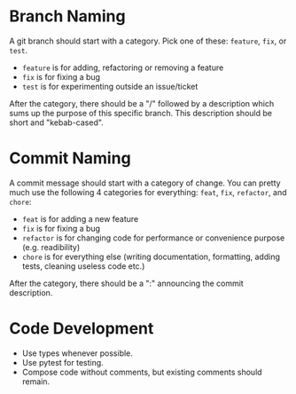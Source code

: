 # Branch Naming

A git branch should start with a category. Pick one of these: `feature`, `fix`, or `test`.

- `feature` is for adding, refactoring or removing a feature
- `fix` is for fixing a bug
- `test` is for experimenting outside an issue/ticket

After the category, there should be a "/" followed by a description which sums up the purpose of this specific branch. This description should be short and "kebab-cased".

# Commit Naming

A commit message should start with a category of change.
You can pretty much use the following 4 categories for everything: `feat`, `fix`, `refactor`, and `chore`:

- `feat` is for adding a new feature
- `fix` is for fixing a bug
- `refactor` is for changing code for performance or convenience purpose (e.g. readibility)
- `chore` is for everything else (writing documentation, formatting, adding tests, cleaning useless code etc.)

After the category, there should be a ":" announcing the commit description.

# Code Development

- Use types whenever possible.
- Use pytest for testing.
- Compose code without comments, but existing comments should remain.
